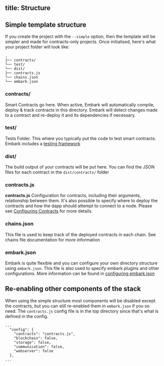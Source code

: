 title: Structure
---

## Simple template structure

If you create the project with the `--simple` option, then the template will be simpler and made for contracts-only projects.
Once initialised, here's what your project folder will look like:

``` plain
.
├── contracts/
└── test/
└── dist/
├── contracts.js
└── chains.json
└── embark.json
```

### contracts/

Smart Contracts go here. When active, Embark will automatically compile, deploy & track contracts in this directory. Embark will detect changes made to a contract and re-deploy it and its dependencies if necessary.

### test/

Tests Folder. This where you typically put the code to test smart contracts. Embark includes a [testing framework](contracts_testing.html)

### dist/

The build output of your contracts will be put here. You can find the JSON files for each contract in the `dist/contracts/` folder

### contracts.js

**contracts.js**
Configuration for contracts, including their arguments, relationship between them. It's also possible to specify where to deploy the contracts and how the dapp should attempt to connect to a node.
Please see [Configuring Contracts](contracts.html) for more details.

### chains.json

This file is used to keep track of the deployed contracts in each chain. See chains file documentation for more information

### embark.json

Embark is quite flexible and you can configure your own directory structure using ``embark.json``. This file is also used to specify embark plugins and other configurations. More information can be found in [configuring embark.json](configuration.html)

## Re-enabling other components of the stack

When using the simple structure most components will be disabled except the contracts, but you can still re-enabled them in `embark.json` if you so need. The `contracts.js` config file is in the top directory since that's what is defined in the config.

<pre><code class="json">...
  "config": {
    "contracts": "contracts.js",
    "blockchain": false,
    "storage": false,
    "communication": false,
    "webserver": false
  },
...
</code></pre>


